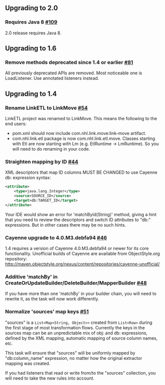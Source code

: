 ## Upgrading to 2.0

### Requires Java 8 [#109](https://github.com/nhl/link-move/issues/109)

2.0 release requires Java 8. 

## Upgrading to 1.6

### Remove methods deprecated since 1.4 or earlier [#81](https://github.com/nhl/link-move/issues/81)

All previously deprecated APIs are removed. Most noticeable one is LoadListener. Use 
annotated listeners instead.

## Upgrading to 1.4

### Rename LinkETL to LinkMove [#54](https://github.com/nhl/link-etl/issues/54)

LinkETL project was renamed to LinkMove. This means the following to the end users:

* pom.xml should now include com.nhl.link.move:link-move artifact.
* com.nhl.link.etl package is now com.nhl.link.etl.move. Classes starting with Etl are now starting with Lm 
(e.g. EtlRuntime -> LmRuntime). So you will need to do renaming in your code. 

### Straighten mapping by ID [#44](https://github.com/nhl/link-etl/issues/44)

XML descriptors that map ID columns MUST BE CHANGED to use Cayenne db: expression syntax:

```XML
<attribute>
    <type>java.lang.Integer</type>
    <source>SOURCE_ID</source>
    <target>db:TARGET_ID</target>
</attribute>
```

Your IDE would show an error for 'matchById(String)' method, giving a hint that 
you need to review the descriptors and switch ID attributes to "db:" expressions. 
But in other cases there may be no such hints.

### Cayenne upgrade to 4.0.M3.debfa94 [#46](https://github.com/nhl/link-etl/issues/46)

1.4 requires a version of Cayenne 4.0.M3.debfa94 or newer for its core functionality. 
Unofficial builds of Cayenne are available from ObjectStyle.org repository:
http://maven.objectstyle.org/nexus/content/repositories/cayenne-unofficial/	

### Additive 'matchBy' in CreateOrUpdateBuilder/DeleteBuilder/MapperBuilder [#48](https://github.com/nhl/link-etl/issues/48)

If you have more than one 'matchBy' in your builder chain, you will need to rewrite it, 
as the task will now work differently.

###  Normalize 'sources' map keys [#51](https://github.com/nhl/link-etl/issues/51)

"sources" is a ```List<Map<String, Object>>``` created from ```List<Row>``` during the first stage 
of most transformation flows. Currently the keys in the sources map can be an unpredictable mix of 
obj: and db: expressions, defined by the XML mapping, automatic mapping of source column names, etc. 

This task will ensure that "sources" will be uniformly mapped by "db:column_name" expression, 
no matter how the original extractor mapping was created.

If you had listeners that read or write from/to the "sources" collection, you will need to take 
the new rules into account. 

